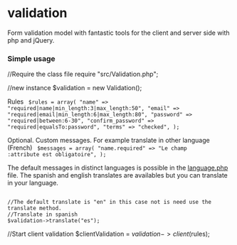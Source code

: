 # validation
Form validation model with fantastic tools for the client and server side with php and jQuery.

<h3>Simple usage</h3>

//Require the class file
require "src/Validation.php";

//new instance
$validation = new Validation();

Rules
<code>
$rules = array(
  "name" => "required|name|min_length:3|max_length:50",
  "email" => "required|email|min_length:6|max_length:80",
  "password" => "required|between:6-30",
  "confirm_password" => "required|equalsTo:password",
  "terms" => "checked",
);
</code>

Optional. Custom messages. For example translate in other language (French)
<code>
$messages = array(
  "name.required" => "Le champ :attribute est obligatoire",
);
</code>

The default messages in distinct languages is possible in the <a href="https://github.com/hispanicode/validation/tree/master/src/translate">language.php</a> file. The spanish and english translates are availables but you can translate in your language.

<code>
//The default translate is "en" in this case not is need use the translate method.
//Translate in spanish
$validation->translate("es");
</code>

//Start client validation
$clientValidation = $validation->client($rules);



